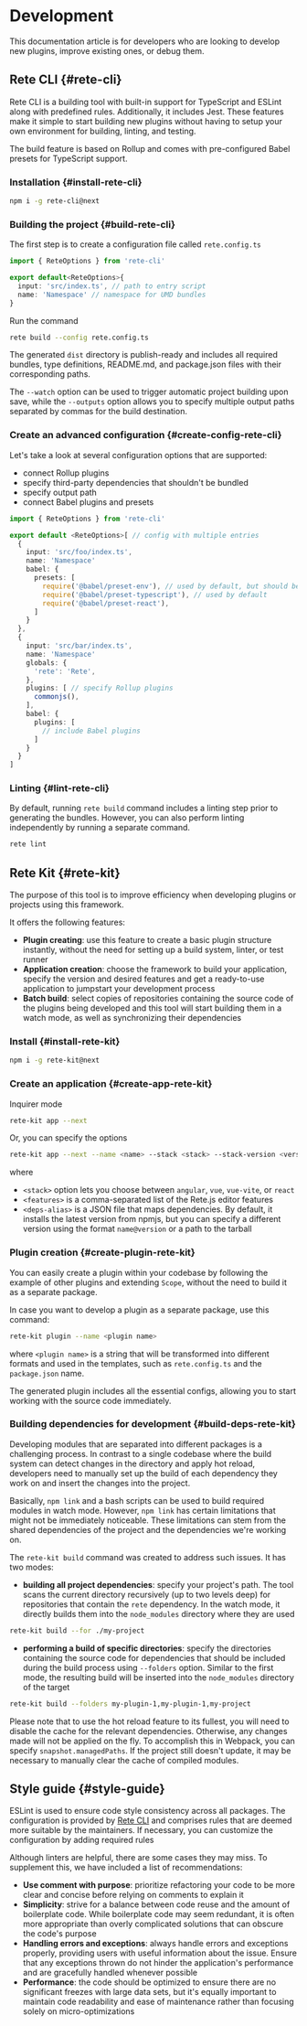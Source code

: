 # Development

This documentation article is for developers who are looking to develop new plugins, improve existing ones, or debug them.

## Rete CLI {#rete-cli}

Rete CLI is a building tool with built-in support for TypeScript and ESLint along with predefined rules. Additionally, it includes Jest. These features make it simple to start building new plugins without having to setup your own environment for building, linting, and testing.

The build feature is based on Rollup and comes with pre-configured Babel presets for TypeScript support.

### Installation {#install-rete-cli}

```bash
npm i -g rete-cli@next
```
### Building the project {#build-rete-cli}

The first step is to create a configuration file called `rete.config.ts`
```ts
import { ReteOptions } from 'rete-cli'

export default<ReteOptions>{
  input: 'src/index.ts', // path to entry script
  name: 'Namespace' // namespace for UMD bundles
}
```

Run the command

```bash
rete build --config rete.config.ts
```

The generated `dist` directory is publish-ready and includes all required bundles, type definitions, README.md, and package.json files with their corresponding paths.

The `--watch` option can be used to trigger automatic project building upon save, while the `--outputs` option allows you to specify multiple output paths separated by commas for the build destination.

### Create an advanced configuration {#create-config-rete-cli}

Let's take a look at several configuration options that are supported:

- connect Rollup plugins
- specify third-party dependencies that shouldn't be bundled
- specify output path
- connect Babel plugins and presets

```ts
import { ReteOptions } from 'rete-cli'

export default <ReteOptions>[ // config with multiple entries
  {
    input: 'src/foo/index.ts',
    name: 'Namespace'
    babel: {
      presets: [
        require('@babel/preset-env'), // used by default, but should be declared when you specifies 'presets'
        require('@babel/preset-typescript'), // used by default
        require('@babel/preset-react'),
      ]
    }
  },
  {
    input: 'src/bar/index.ts',
    name: 'Namespace'
    globals: {
      'rete': 'Rete',
    },
    plugins: [ // specify Rollup plugins
      commonjs(),
    ],
    babel: {
      plugins: [
        // include Babel plugins
      ]
    }
  }
]
```

### Linting {#lint-rete-cli}

By default, running `rete build` command includes a linting step prior to generating the bundles. However, you can also perform linting independently by running a separate command.

```bash
rete lint
```

## Rete Kit {#rete-kit}

The purpose of this tool is to improve efficiency when developing plugins or projects using this framework.

It offers the following features:

- **Plugin creating**: use this feature to create a basic plugin structure instantly, without the need for setting up a build system, linter, or test runner
- **Application creation**: choose the framework to build your application, specify the version and desired features and get a ready-to-use application to jumpstart your development process
- **Batch build**: select copies of repositories containing the source code of the plugins being developed and this tool will start building them in a watch mode, as well as synchronizing their dependencies

### Install {#install-rete-kit}

```bash
npm i -g rete-kit@next
```

### Create an application {#create-app-rete-kit}

Inquirer mode

```bash
rete-kit app --next
```

Or, you can specify the options

```bash
rete-kit app --next --name <name> --stack <stack> --stack-version <version> --features <features> --deps-alias <deps-alias>
```

where
- `<stack>` option lets you choose between `angular`, `vue`, `vue-vite`, or `react`
- `<features>` is a comma-separated list of the Rete.js editor features
- `<deps-alias>` is a JSON file that maps dependencies. By default, it installs the latest version from npmjs, but you can specify a different version using the format `name@version` or a path to the tarball

### Plugin creation {#create-plugin-rete-kit}

You can easily create a plugin within your codebase by following the example of other plugins and extending `Scope`, without the need to build it as a separate package.

In case you want to develop a plugin as a separate package, use this command:

```bash
rete-kit plugin --name <plugin name>
```

where `<plugin name>` is a string that will be transformed into different formats and used in the templates, such as `rete.config.ts` and the `package.json` name.

The generated plugin includes all the essential configs, allowing you to start working with the source code immediately.

### Building dependencies for development {#build-deps-rete-kit}

Developing modules that are separated into different packages is a challenging process. In contrast to a single codebase where the build system can detect changes in the directory and apply hot reload, developers need to manually set up the build of each dependency they work on and insert the changes into the project.

Basically, `npm link` and a bash scripts can be used to build required modules in watch mode. However, `npm link` has certain limitations that might not be immediately noticeable. These limitations can stem from the shared dependencies of the project and the dependencies we're working on.

The `rete-kit build` command was created to address such issues. It has two modes:

- **building all project dependencies**: specify your project's path. The tool scans the current directory recursively (up to two levels deep) for repositories that contain the `rete` dependency. In the watch mode, it directly builds them into the `node_modules` directory where they are used

```bash
rete-kit build --for ./my-project
```

- **performing a build of specific directories**: specify the directories containing the source code for dependencies that should be included during the build process using `--folders` option. Similar to the first mode, the resulting build will be inserted into the `node_modules` directory of the target

```bash
rete-kit build --folders my-plugin-1,my-plugin-1,my-project
```

Please note that to use the hot reload feature to its fullest, you will need to disable the cache for the relevant dependencies. Otherwise, any changes made will not be applied on the fly. To accomplish this in Webpack, you can specify `snapshot.managedPaths`. If the project still doesn't update, it may be necessary to manually clear the cache of compiled modules.

## Style guide {#style-guide}

ESLint is used to ensure code style consistency across all packages. The configuration is provided by [Rete CLI](#rete-cli) and comprises rules that are deemed more suitable by the maintainers. If necessary, you can customize the configuration by adding required rules

Although linters are helpful, there are some cases they may miss. To supplement this, we have included a list of recommendations:

- **Use comment with purpose**: prioritize refactoring your code to be more clear and concise before relying on comments to explain it
- **Simplicity**: strive for a balance between code reuse and the amount of boilerplate code. While boilerplate code may seem redundant, it is often more appropriate than overly complicated solutions that can obscure the code's purpose
- **Handling errors and exceptions**: always handle errors and exceptions properly, providing users with useful information about the issue. Ensure that any exceptions thrown do not hinder the application's performance and are gracefully handled whenever possible
- **Performance**: the code should be optimized to ensure there are no significant freezes with large data sets, but it's equally important to maintain code readability and ease of maintenance rather than focusing solely on micro-optimizations
